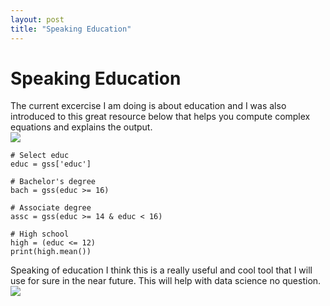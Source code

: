 ```yaml
---
layout: post
title: "Speaking Education"
---
```


# Speaking Education

The current excercise I am doing is about education and I was also introduced to this great resource below that helps you compute complex equations and explains the output.  
![]({{site.url}}{{site.baseurl}}/assets/img/blog-img/Screen%20Shot%202020-08-07%20at%203.07.25%20AM.png)

```
# Select educ
educ = gss['educ']

# Bachelor's degree
bach = gss(educ >= 16)

# Associate degree
assc = gss(educ >= 14 & educ < 16)

# High school
high = (educ <= 12)
print(high.mean())
```

Speaking of education I think this is a really useful and cool tool that I will use for sure in the near future.  This will help with data science no question. 
![]({{site.url}}{{site.baseurl}}/assets/img/blog-img/Screen%20Shot%202020-08-07%20at%203.34.18%20AM.png)
